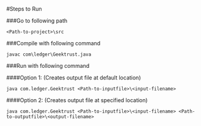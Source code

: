 #Steps to Run

###Go to following path

`<Path-to-project>\src`

###Compile with following command

`javac com\ledger\Geektrust.java`

###Run with following command

####Option 1: (Creates output file at default location)

`java com.ledger.Geektrust <Path-to-inputfile>\<input-filename>`

####Option 2: (Creates output file at specified location)

`java com.ledger.Geektrust <Path-to-inputfile>\<input-filename> <Path-to-outputfile>\<output-filename>`
